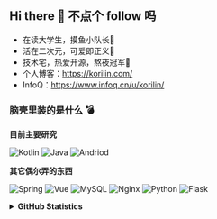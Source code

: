 ## Hi there 👋 不点个 follow 吗

- 在读大学生，摸鱼小队长🏫
- 活在二次元，可爱即正义🌌
- 技术宅，热爱开源，熬夜冠军🌛
- 个人博客：<https://korilin.com/>
- InfoQ：<https://www.infoq.cn/u/korilin/>

### 脑壳里装的是什么 💣

**目前主要研究**

![Kotlin](https://img.shields.io/badge/-Kotlin-0095D5?style=flat-square&logo=Kotlin&logoColor=fff)
![Java](https://img.shields.io/badge/-Java-007396?style=flat-square&logo=Java&logoColor=fff)
![Andriod](https://img.shields.io/badge/-Android-3DDC84?style=flat-square&logo=Android&logoColor=fff)

**其它偶尔弄的东西**

![Spring](https://img.shields.io/badge/-Spring-6DB33F?style=flat-square&logo=Spring&logoColor=fff)
![Vue](https://img.shields.io/badge/-Vue-4FC08D?style=flat-square&logo=Vue.js&logoColor=fff)
![MySQL](https://img.shields.io/badge/-MySQL-4479A1?style=flat-square&logo=MySQL&logoColor=fff)
![Nginx](https://img.shields.io/badge/-Nginx-269539?style=flat-square&logo=Nginx&logoColor=fff)
![Python](https://img.shields.io/badge/-Python-3776AB?style=flat-square&logo=Python&logoColor=fff)
![Flask](https://img.shields.io/badge/-Flask-000000?style=flat-square&logo=Python&logoColor=fff)

<details>
<summary>
  <strong>GitHub Statistics</strong>
</summary>

[![](https://github-readme-stats.vercel.app/api?username=korilin&show_icons=true&icon_color=88c0d0&text_color=273849&title_color=41b883&hide_title=false&line_height=30)](https://github.com/anuraghazra/github-readme-stats)

[![](https://github-readme-stats.vercel.app/api/top-langs/?username=korilin&theme=vue&layout=compact&card_width=450&langs_count=10&hide=html,css)](https://github.com/anuraghazra/github-readme-stats)

</details>
